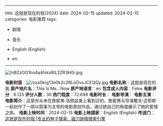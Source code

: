 
---
title: 这就是现在的我(2024)
date: 2024-02-15
updated: 2024-02-15
categories: 电影推荐
tags:

- 剧情
- 音乐

- English (English)
- en
---

<img src="https://image.tmdb.org/t/p/original/nBZzOG1ho4a4hikxRiL2ZR3H0r.jpg" alt="/nBZzOG1ho4a4hikxRiL2ZR3H0r.jpg" title="/nBZzOG1ho4a4hikxRiL2ZR3H0r.jpg">

**电影封面**：<img src="https://image.tmdb.org/t/p/w200/zxx0krg13e0k2c2RLoOvxJCEQQy.jpg" alt="/zxx0krg13e0k2c2RLoOvxJCEQQy.jpg" title="/zxx0krg13e0k2c2RLoOvxJCEQQy.jpg">
**电影名称**：这就是现在的我
**原产地片名**：This Is Me…Now
**原产地语言**：en
**包含成人内容**：False
**电影评分**：6.133
**评分人数**：30
**热门程度**：72.698
**电影时长**：
**电影导演**：
**电影主演**：
**电影简介**：这是你从未在詹妮弗·洛佩兹身上看到过的。詹妮弗与导演戴夫·迈耶斯一起创作了一部以叙事为主导的电影原创作品，通过她自己的角度展示了她的爱情之旅。
**电影上映时间**：2024-02-15
**电影上映国家**：English (English)
**传送门**：[这就是现在的我 |专业的种子搜索、磁力链接搜索引擎](https://movie.amd794.com:2083/?search=This%20Is%20Me%E2%80%A6Now&ordering=&mode=match_phrase&page_size=10&page=1)

